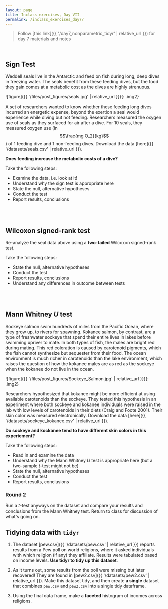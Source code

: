```yaml
---
layout: page
title: Inclass exercises, Day VII
permalink: /inclass_exercises_day7/
---
```

> Follow [this link]({{ '/day7_nonparametric_tidyr' | relative_url }}) for day 7 materials and notes


<br>


## Sign Test 

Weddell seals live in the Antarctic and feed on fish during long, deep dives in freezing water. The seals benefit from these feeding dives, but the food they gain comes at a metabolic cost as the dives are highly strenuous.

![figure]({{ '/files/post_figures/seals.jpg' | relative_url }}){: .img2}

A set of researchers wanted to know whether these feeding long dives incurred an energetic expense, beyond the exertion a seal would experience while diving but not feeding. Researchers measured the oxygen use of seals as they surfaced for air after a dive. For 10 seals, they measured oxygen use (in $$\frac{mg O_2}{kg}$$) of 1 feeding dive and 1 non-feeding dives. Download the data [here]({{ '/datasets/seals.csv' | relative_url }}).
**Does feeding increase the metabolic costs of a dive?**

Take the following steps:
+ Examine the data, i.e. look at it!
+ Understand why the sign test is appropriate here
+ State the null, alternative hypotheses 
+ Conduct the test
+ Report results, conclusions


<br><br>

## Wilcoxon signed-rank test

Re-analyze the seal data above using a **two-tailed** Wilcoxon signed-rank test. 

Take the following steps:
+ State the null, alternative hypotheses 
+ Conduct the test
+ Report results, conclusions
+ Understand any differences in outcome between tests


<br><br>

## Mann Whitney *U* test

Sockeye salmon swim hundreds of miles from the Pacific Ocean, where they grow up, to rivers for spawning. Kokanee salmon, by contrast, are a type of freshwater sockeye that spend their entire lives in lakes before swimming upriver to mate. In both types of fish, the males are bright red during mating. This red coloration is caused by carotenoid pigments, which the fish cannot synthesize but sequester from their food. The ocean environment is much richer in carotenoids than the lake environment, which raises the question of how the kokanee males are as red as the sockeye when the kokanee do not live in the ocean. 

![figure]({{ '/files/post_figures/Sockeye_Salmon.jpg' | relative_url }}){: .img2}

Researchers hypothesized that kokanee might be more efficient at using available carotenoids than the sockeye. They tested this hypothesis in an experiment where both sockeye and kokanee individuals were raised in the lab with low levels of carotenoids in their diets (Craig and Foote 2001). Their skin color was measured electronically. Download the data [here]({{ '/datasets/sockeye_kokanee.csv' | relative_url }}).


**Do sockeye and kockanee tend to have different skin colors in this experiement?**

Take the following steps:
+ Read in and examine the data
+ Understand why the Mann Whitney *U* test is appropriate here (but a two-sample *t*-test might not be)
+ State the null, alternative hypotheses 
+ Conduct the test
+ Report results, conclusions


### Round 2

Run a *t*-test anyways on the dataset and compare your results and conclusions from the Mann Whitney test. Return to class for discussion of what's going on.

## Tidying data with `tidyr`

1. The dataset [pew.csv]({{ '/datasets/pew.csv' | relative_url }}) reports results from a Pew poll on world religions, where it asked individuals with which religion (if any) they affiliate. Results were tabulated based on income levels. **Use tidyr to tidy up this dataset**.

2. As it turns out, some results from the poll were missing but later recovered! They are found in [pew2.csv]({{ '/datasets/pew2.csv' | relative_url }}). Make this dataset tidy, and then create **a single** dataset that combines `pew.csv` and `pew2.csv` into a single tidy dataframe.

3. Using the final data frame, make a **faceted** histogram of incomes across religions. 